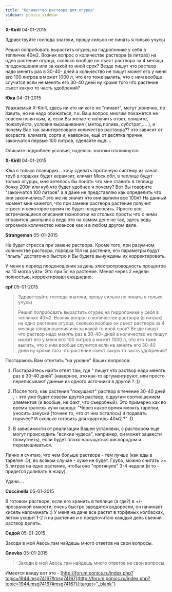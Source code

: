 ```yaml
---
title: "Количество раствора для огурца"
sidebar: ponics_sidebar
---
```


**X-Kirill** 04-01-2015

Здравствуйте господа знатоки, прошу сильно не пинать я только учусь)

Решил попробовать вырастить огурец на гидропонике у себя в тепличке 40м2. Возник вопрос о количестве раствора (в литрах) на одно растение огурца, сколько вообще он съест раствора за 4 месяца плодоношения или за какой то иной срок? Везде пишут что раствор надо менять раз в 30-40- дней а количество не пишут может его у меня его 100 литров а может 1000 л, что его тоже вылить, что с ним вообще случится если не менять его 30-40 дней ну кроме того что растение съест какую то часть удобрений?


**Юка** 04-01-2015

 Уважаемый X-Kirill, здесь ни кто ни кого не "пинает", могут ,конечно, по язвить, но не надо обижаться, т.к. Ваш вопрос многим покажется не совсем понятным, и, если Вы желаете получить ответ, опишите, пожалуйста, условия выращивания ( метод полива, субстрат,.... ), и почему Вас так заинтересовало количество раствора?? это зависит от возраста, климата, сорта и, наверное, ещё от десятка причин, закончатся первые 100 литров, сделайте ещё....

Опишите подробнее условия, надеюсь знатоки откликнутся.


**X-Kirill** 04-01-2015

Юка я только планирую... хочу сделать проточную систему из канал. труб в горшках будет керамзит, климат Моск обл, в теплице будут только огурцы, мне хотелось бы понять что мне ставить в теплицу бочку 200л или куб что будет удобнее и почему? Вот Вы говорите "закончатся 100 литров" а я даже не представляю как определить что они закончились? это же не значит что они выпили все 100л? На данный момент мне кажется, что при замене раствора растение получит стресс и некоторое время не будет плодоносить. Просто все встречающиеся описания технологии на столько просты что с ними справится школьник а ведь это на самом деле не так, здесь ведь огромное количество нюансов как и в любом другом деле.


**Strangeman** 05-01-2015

Не будет стресса при замене раствора. Кроме того, при разумном количестве раствора, порядка 10л на растение, его параметры будут "плыть" достаточно быстро и Вы будете вынуждены их корректировать.

У меня в период плодоношения за день электропроводность процентов на 10 могла уйти. Это при 5л на растение. Менял через 2 недели полностью, корректировал ежедневно.


**cpf** 05-01-2015

> Здравствуйте господа знатоки, прошу сильно не пинать я только учусь)
> 
> Решил попробовать вырастить огурец на гидропонике у себя в тепличке 40м2. Возник вопрос о количестве раствора (в литрах) на одно растение огурца, сколько вообще он съест раствора за 4 месяца плодоношения или за какой то иной срок? Везде пишут что раствор надо менять раз в 30-40- дней а количество не пишут может его у меня его 100 литров а может 1000 л, что его тоже вылить, что с ним вообще случится если не менять его 30-40 дней ну кроме того что растение съест какую то часть удобрений?

Постараюсь Вам ответить "на уровне" Ваших вопросов:

1. Постарайтесь найти ответ там, где " пишут что раствор надо менять раз в 30-40 дней" (наверное, это как-то аргументируют, или просто переписывают данные из одного источника в другой ? :))

2. После того, как растения "покушают" раствор в течение 30-40 дней , - это уже будет совсем другой раствор, с другим соотношением элементов (и вообще, не факт, что съедобный). Это примерно как во время трапезы кучи народа: "Через какое время менять тарелки, уносить закуски (точнее то, что от них осталось) и подавать горячее? И сколько готовить для квартиры 40м2 ?" :D

3. В зависимости от реализации Вашей установки, с раствором ещё могут происходить "всякие чудеса", например, он может зацвести (помутнеть), если будет плохо насыщаться кислородом и перемешиваться.

Лично я считаю, что чем больше раствора - тем лучше (как еды в тарелке :D), во всяком случае - хуже не будет. Грубо, можно считать &gt;= 5 литров на одно растение, чтобы оно "протянуло" 3-4 недели (и то - придется доливать в жару).

Удачи....


**Coccinella** 05-01-2015

В готовом растворе, если его хранить в теплице (а где?) в +/- прозрачной емкости, очень быстро заводятся водоросли, он начинает кисель напоминать :) У меня на даче все растет в торфяных колбасках, летом уходит 1-2 л на растение и я предпочитаю каждый день свежий раствор делать.


**Седой** 05-01-2015

Заходи в мой Авось,там найдешь много ответов на свои вопросы.


**Gnevko** 05-01-2015

> Заходи в мой Авось,там найдешь много ответов на свои вопросы.

Имеется ввиду вот это - [http://forum.ponics.ru/index.php?topic=1944.msg74167#msg74167](http://forum.ponics.ru/index.php?topic=1944.msg74167#msg74167){:target="_blank"} 


